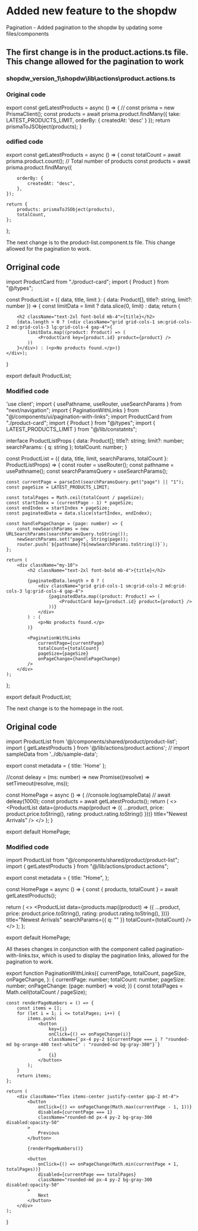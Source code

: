# Added new feature to the shopdw

Pagination - Added pagination to the shopdw by updating some files/components

## The first change is in the product.actions.ts file. This change allowed for the pagination to work

### shopdw_version_1\shopdw\lib\actions\product.actions.ts

### Original code

export const getLatestProducts = async () => {
    // const prisma = new PrismaClient();
    const products = await prisma.product.findMany({
        take: LATEST_PRODUCTS_LIMIT,
        orderBy: {
            createdAt: 'desc'
        }
    });
    return prismaToJSObject(products);
}

### odified code

export const getLatestProducts = async () => {
    const totalCount = await prisma.product.count(); // Total number of products
    const products = await prisma.product.findMany({

        orderBy: {
            createdAt: "desc",
        },
    });

    return {
        products: prismaToJSObject(products),
        totalCount,
    };
};

The next change is to the product-list.component.ts file. This change allowed for the pagination to work.

## Orriginal code

import ProductCard from "./product-card";
import { Product } from "@/types";

const ProductList = ({ data, title, limit }: { data: Product[], title?: string, limit?: number }) => {
    const limitData = limit ? data.slice(0, limit) : data;
    return (<div className="my-10 ">

        <h2 className="text-2xl font-bold mb-4">{title}</h2>
        {data.length > 0 ? (<div className="grid grid-cols-1 sm:grid-cols-2 md:grid-cols-3 lg:grid-cols-4 gap-4">{
            limitData.map((product: Product) => (
                <ProductCard key={product.id} product={product} />
            ))
        }</div>) : (<p>No products found.</p>)}
    </div>);
}

export default ProductList;

### Modified code

'use client';
import { usePathname, useRouter, useSearchParams } from "next/navigation";
import { PaginationWithLinks } from "@/components/ui/pagination-with-links";
import ProductCard from "./product-card";
import { Product } from "@/types";
import { LATEST_PRODUCTS_LIMIT } from "@/lib/constatnts";

interface ProductListProps {
    data: Product[];
    title?: string;
    limit?: number;
    searchParams: { q: string };
    totalCount: number;
}

const ProductList = ({ data, title, limit, searchParams, totalCount }: ProductListProps) => {
    const router = useRouter();
    const pathname = usePathname();
    const searchParamsQuery = useSearchParams();

    const currentPage = parseInt(searchParamsQuery.get("page") || "1");
    const pageSize = LATEST_PRODUCTS_LIMIT;

    const totalPages = Math.ceil(totalCount / pageSize);
    const startIndex = (currentPage - 1) * pageSize;
    const endIndex = startIndex + pageSize;
    const paginatedData = data.slice(startIndex, endIndex);

    const handlePageChange = (page: number) => {
        const newSearchParams = new URLSearchParams(searchParamsQuery.toString());
        newSearchParams.set("page", String(page));
        router.push(`${pathname}?${newSearchParams.toString()}`);
    };

    return (
        <div className="my-10">
            <h2 className="text-2xl font-bold mb-4">{title}</h2>

            {paginatedData.length > 0 ? (
                <div className="grid grid-cols-1 sm:grid-cols-2 md:grid-cols-3 lg:grid-cols-4 gap-4">
                    {paginatedData.map((product: Product) => (
                        <ProductCard key={product.id} product={product} />
                    ))}
                </div>
            ) : (
                <p>No products found.</p>
            )}

            <PaginationWithLinks
                currentPage={currentPage}
                totalCount={totalCount}
                pageSize={pageSize}
                onPageChange={handlePageChange}
            />
        </div>
    );
};

export default ProductList;

The next change is to the homepage in the root.

## Original code

import ProductList from '@/components/shared/product/product-list';
import { getLatestProducts } from '@/lib/actions/product.actions';
// import sampleData from '../db/sample-data';

export const metadata = {
  title: 'Home'
};

//const deleay = (ms: number) => new Promise((resolve) => setTimeout(resolve, ms));

const HomePage = async () => {
  //console.log(sampleData)
  // await deleay(1000);
  const products = await getLatestProducts();
  return (
    <>
      <ProductList data={products.map(product => ({
        ...product,
        price: product.price.toString(),
        rating: product.rating.toString()
      }))} title="Newest Arrivals" />
    </>
  );
}

export default HomePage;

### Modified code

import ProductList from "@/components/shared/product/product-list";
import { getLatestProducts } from "@/lib/actions/product.actions";

export const metadata = {
  title: "Home",
};

const HomePage = async () => {
  const { products, totalCount } = await getLatestProducts();

  return (
    <>
      <ProductList
        data={products.map((product) => ({
          ...product,
          price: product.price.toString(),
          rating: product.rating.toString(),
        }))}
        title="Newest Arrivals"
        searchParams={{ q: "" }}
        totalCount={totalCount}
      />
    </>
  );
};

export default HomePage;

All theses changes in conjunction with the component called pagination-with-links.tsx, which is used to display the pagination links, allowed for the pagination to work.

export function PaginationWithLinks({
    currentPage,
    totalCount,
    pageSize,
    onPageChange,
}: {
    currentPage: number;
    totalCount: number;
    pageSize: number;
    onPageChange: (page: number) => void;
}) {
    const totalPages = Math.ceil(totalCount / pageSize);

    const renderPageNumbers = () => {
        const items = [];
        for (let i = 1; i <= totalPages; i++) {
            items.push(
                <button
                    key={i}
                    onClick={() => onPageChange(i)}
                    className={`px-4 py-2 ${currentPage === i ? "rounded-md bg-orange-400 text-white" : "rounded-md bg-gray-300"}`}
                >
                    {i}
                </button>
            );
        }
        return items;
    };

    return (
        <div className="flex items-center justify-center gap-2 mt-4">
            <button
                onClick={() => onPageChange(Math.max(currentPage - 1, 1))}
                disabled={currentPage === 1}
                className="rounded-md px-4 py-2 bg-gray-300 disabled:opacity-50"
            >
                Previous
            </button>

            {renderPageNumbers()}

            <button
                onClick={() => onPageChange(Math.min(currentPage + 1, totalPages))}
                disabled={currentPage === totalPages}
                className="rounded-md px-4 py-2 bg-gray-300 disabled:opacity-50"
            >
                Next
            </button>
        </div>
    );
}
